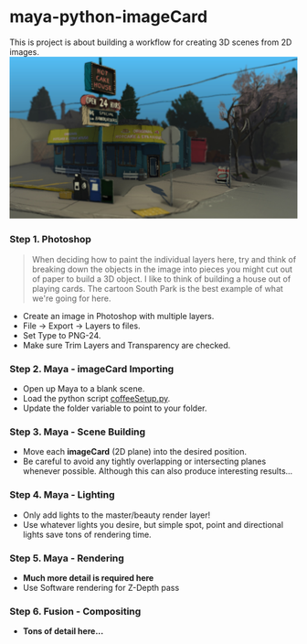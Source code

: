 # maya-python-imageCard
This is project is about building a workflow for creating 3D scenes from 2D images.
<img src="./img/pancake_daytime_output_083.jpg"/>

### Step 1. Photoshop
> When deciding how to paint the individual layers here, try and think of breaking down the objects in the image into pieces you might cut out of paper to build a 3D object.  I like to think of building a house out of playing cards.  The cartoon South Park is the best example of what we're going for here.

- Create an image in Photoshop with multiple layers.
- File -> Export -> Layers to files.
- Set Type to PNG-24.
- Make sure Trim Layers and Transparency are checked.

### Step 2. Maya - imageCard Importing
- Open up Maya to a blank scene.
- Load the python script [coffeeSetup.py][pySetup].
- Update the folder variable to point to your folder.

### Step 3. Maya - Scene Building
- Move each **imageCard** (2D plane) into the desired position.
- Be careful to avoid any tightly overlapping or intersecting planes whenever possible.  Although this can also produce interesting results...

### Step 4. Maya - Lighting
- Only add lights to the master/beauty render layer!
- Use whatever lights you desire, but simple spot, point and directional lights save tons of rendering time.

### Step 5. Maya - Rendering
- **Much more detail is required here**
- Use Software rendering for Z-Depth pass

### Step 6. Fusion - Compositing
- **Tons of detail here...**

   [pySetup]: <https://bitbucket.org/zklinger2000/gravmodtools/src/04fc15eee47327e9dfbd9c0c61da19d29a415315/setupCoffee.py>
